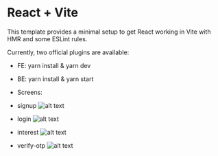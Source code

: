 # React + Vite

This template provides a minimal setup to get React working in Vite with HMR and some ESLint rules.

Currently, two official plugins are available:

- FE: yarn install & yarn dev
- BE: yarn install & yarn start


- Screens:
- signup
![alt text]([http://url/to/img.png](https://i.ibb.co/9wmVRC9/Screenshot-2024-04-16-at-5-32-52-AM.png))
- login
![alt text]([http://url/to/img.png](https://i.ibb.co/TLfHNyj/Screenshot-2024-04-16-at-5-33-02-AM.png))
- interest
![alt text](https://i.ibb.co/jkK37vq/Screenshot-2024-04-16-at-5-33-38-AM.png)
- verify-otp
![alt text](https://i.ibb.co/HzD7r7v/Screenshot-2024-04-16-at-5-34-39-AM.png)

